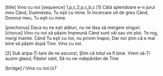 [title] Vino cu noi
[sequence] 1,p,c,2,p,c,b,c
[1]
 Câtă splendoare e-n jurul meu
Când, Dumnezeu, Tu eşti cu mine.
În încercare uit de greu
Când, Domnul meu, Tu eşti cu mine.

[prechorus]
 Daca nu ne eşti alături, nu ne lăsa să mergem singuri.\
[chorus]
 Vino cu noi să pășim împreună
Când sunt văi sau vin ploi.
Te rog, mergi înainte.
Când Tu eşti cu noi, nu privim înapoi,
Dar noi ştim că e mai bine să pășim după Tine.
Vino cu noi.

[2]
 Sub aripa-Ți tare de ne ascunzi,
Ştim că totul va fi bine.
Vrem să-Ți auzim glasul, Păstor iubit,
Să nu ne-ndepărtăm de Tine

[bridge]
/:Vino cu noi:/x7

